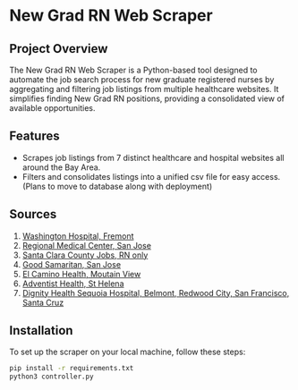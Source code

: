 # New Grad RN Web Scraper

## Project Overview
The New Grad RN Web Scraper is a Python-based tool designed to automate the job search process for new graduate registered nurses by aggregating and filtering job listings from multiple healthcare websites. It simplifies finding New Grad RN positions, providing a consolidated view of available opportunities.

## Features
- Scrapes job listings from 7 distinct healthcare and hospital websites all around the Bay Area.
- Filters and consolidates listings into a unified csv file for easy access. (Plans to move to database along with deployment)

## Sources
1. [Washington Hospital, Fremont](https://www.whhs.com/careers/current-career-opportunities/)
2. [Regional Medical Center, San Jose](https://careers.hcahealthcare.com/search/jobs/?cfm10[]=08385&cfm10[]=location&cfm10[]=has-video&cfm10[]=no-heading&cfm10[]=regional-medical-center-of-san-jose)
3. [Santa Clara County Jobs, RN only](https://www.governmentjobs.com/careers/santaclara)
4. [Good Samaritan, San Jose](https://careers.hcahealthcare.com/search/jobs/in?cfm10%5B%5D=03360&cfm10%5B%5D=location&cfm10%5B%5D=has-video&cfm10%5B%5D=good-samaritan-hospital&cfm10%5B%5D=no-heading&page=1#)
5. [El Camino Health, Moutain View](https://ech.wd5.myworkdayjobs.com/ech)
6. [Adventist Health, St Helena](https://ecvz.fa.us2.oraclecloud.com/hcmUI/CandidateExperience/en/sites/CX_1/requisitions?lastSelectedFacet=ORGANIZATIONS&location=Napa%2C+CA%2C+United+States&locationId=300000002565489&locationLevel=city&mode=job-location&radius=25&radiusUnit=MI&selectedOrganizationsFacet=300000009236588)
7. [Dignity Health Sequoia Hospital, Belmont, Redwood City, San Francisco, Santa Cruz](https://www.commonspirit.careers/search-jobs?orgIds=35300&acm=ALL&alrpm=6252001-5551752,6252001-5417618,6252001-5509151,6252001-5332921,6252001-4896861&ascf=[%7B%22key%22:%22industry%22,%22value%22:%22Dignity+Health%22%7D,%7B%22key%22:%22industry%22,%22value%22:%22CommonSpirit%22%7D])

## Installation
To set up the scraper on your local machine, follow these steps:

```bash
pip install -r requirements.txt
python3 controller.py

